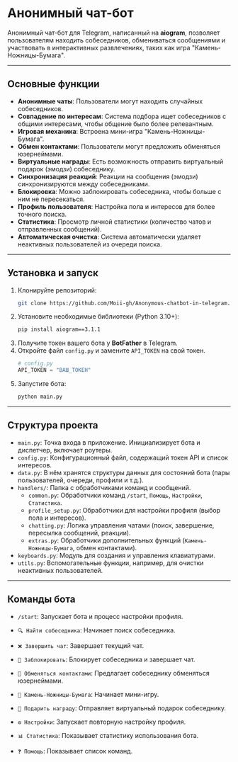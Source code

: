 # Анонимный чат-бот

Анонимный чат-бот для Telegram, написанный на **aiogram**, позволяет пользователям находить собеседников, обмениваться сообщениями и участвовать в интерактивных развлечениях, таких как игра "Камень-Ножницы-Бумага".

-----

## Основные функции

  * **Анонимные чаты**: Пользователи могут находить случайных собеседников.
  * **Совпадение по интересам**: Система подбора ищет собеседников с общими интересами, чтобы общение было более релевантным.
  * **Игровая механика**: Встроена мини-игра "Камень-Ножницы-Бумага".
  * **Обмен контактами**: Пользователи могут предложить обменяться юзернеймами.
  * **Виртуальные награды**: Есть возможность отправить виртуальный подарок (эмодзи) собеседнику.
  * **Синхронизация реакций**: Реакции на сообщения (эмодзи) синхронизируются между собеседниками.
  * **Блокировка**: Можно заблокировать собеседника, чтобы больше с ним не пересекаться.
  * **Профиль пользователя**: Настройка пола и интересов для более точного поиска.
  * **Статистика**: Просмотр личной статистики (количество чатов и отправленных сообщений).
  * **Автоматическая очистка**: Система автоматически удаляет неактивных пользователей из очереди поиска.

-----

## Установка и запуск

1.  Клонируйте репозиторий:
    ```bash
    git clone https://github.com/Moii-gh/Anonymous-chatbot-in-telegram.git
    ```
2.  Установите необходимые библиотеки (Python 3.10+):
    ```bash
    pip install aiogram==3.1.1
    ```
3.  Получите токен вашего бота у **BotFather** в Telegram.
4.  Откройте файл `config.py` и замените `API_TOKEN` на свой токен.
    ```python
    # config.py
    API_TOKEN = "ВАШ_ТОКЕН"
    ```
5.  Запустите бота:
    ```bash
    python main.py
    ```

-----

## Структура проекта

  * `main.py`: Точка входа в приложение. Инициализирует бота и диспетчер, включает роутеры.
  * `config.py`: Конфигурационный файл, содержащий токен API и список интересов.
  * `data.py`: В нём хранятся структуры данных для состояний бота (пары пользователей, очереди, профили и т.д.).
  * `handlers/`: Папка с обработчиками команд и сообщений.
      * `common.py`: Обработчики команд `/start`, `Помощь`, `Настройки`, `Статистика`.
      * `profile_setup.py`: Обработчики для настройки профиля (выбор пола и интересов).
      * `chatting.py`: Логика управления чатами (поиск, завершение, пересылка сообщений, реакции).
      * `extras.py`: Обработчики дополнительных функций (`Камень-Ножницы-Бумага`, обмен контактами).
  * `keyboards.py`: Модуль для создания и управления клавиатурами.
  * `utils.py`: Вспомогательные функции, например, для очистки неактивных пользователей.

-----

## Команды бота

  * `/start`: Запускает бота и процесс настройки профиля.
  * `🔍 Найти собеседника`: Начинает поиск собеседника.
  * `❌ Завершить чат`: Завершает текущий чат.
  * `🚫 Заблокировать`: Блокирует собеседника и завершает чат.
  * `🤝 Обменяться контактами`: Предлагает собеседнику обменяться юзернеймами.
  * `🎲 Камень-Ножницы-Бумага`: Начинает мини-игру.
  * `💎 Подарить награду`: Отправляет виртуальный подарок собеседнику.
  * `⚙️ Настройки`: Запускает повторную настройку профиля.
  * `📊 Статистика`: Показывает статистику использования бота.

  * `❓ Помощь`: Показывает список команд.
